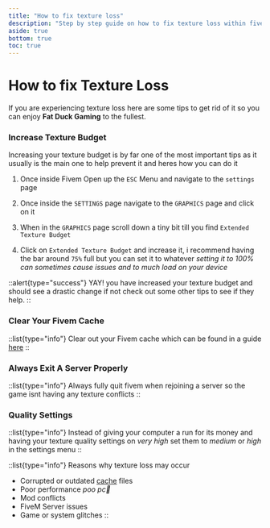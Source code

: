 ```yaml
---
title: "How to fix texture loss"
description: "Step by step guide on how to fix texture loss within fivem"
aside: true
bottom: true
toc: true
---
```


# How to fix Texture Loss

If you are experiencing texture loss here are some tips to get rid of it so you can enjoy **Fat Duck Gaming** to the fullest.

### Increase Texture Budget
Increasing your texture budget is by far one of the most important tips as it usually is the main one to help prevent it and heres how you can do it

1. Once inside Fivem Open up the `ESC` Menu and navigate to the `settings` page

2. Once inside the `SETTINGS` page navigate to the `GRAPHICS` page and click on it

3. When in the `GRAPHICS` page scroll down a tiny bit till you find `Extended Texture Budget`

4. Click on `Extended Texture Budget` and increase it, i recommend having the bar around `75%` full but you can set it to whatever *setting it to 100% can sometimes cause issues and to much load on your device*

::alert{type="success"}
YAY! you have increased your texture budget and should see a drastic change if not check out some other tips to see if they help.
::

### Clear Your Fivem Cache
::list{type="info"}
Clear out your Fivem cache which can be found in a guide [here](/server-docs/troubleshooting/how-to-clear-fivem-cache)
::

### Always Exit A Server Properly
::list{type="info"}
Always fully quit fivem when rejoining a server so the game isnt having any texture conflicts
::

### Quality Settings
::list{type="info"}
Instead of giving your computer a run for its money and having your texture quality settings on *very high* set them to *medium* or *high* in the settings menu
:: 

::list{type="info"}
Reasons why texture loss may occur
- Corrupted or outdated [cache](/server-docs/troubleshooting/how-to-clear-fivem-cache) files
- Poor performance *poo pc💩*
- Mod conflicts 
- FiveM Server issues
- Game or system glitches
::
